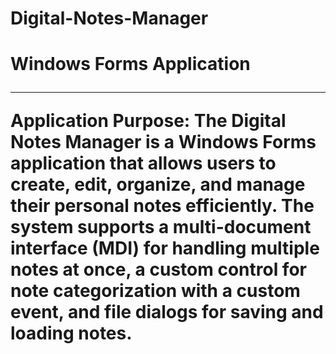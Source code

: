 <h1>Digital-Notes-Manager <h1/>
Windows Forms Application <hr>
Application Purpose:
The Digital Notes Manager is a Windows Forms application that allows users to create, edit, organize, and manage their personal notes efficiently. The system supports a multi-document interface (MDI) for handling multiple notes at once, a custom control for note categorization with a custom event, and file dialogs for saving and loading notes.

